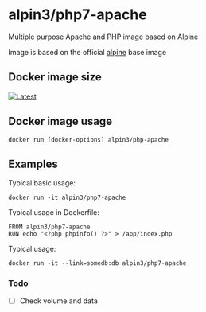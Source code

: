 # alpin3/php7-apache

Multiple purpose Apache and PHP image based on Alpine

Image is based on the official [alpine](https://registry.hub.docker.com/u/alpine/) base image

## Docker image size
[![Latest](https://images.microbadger.com/badges/image/alpin3/php7-apache.svg)](https://microbadger.com/images/alpin3/php7-apache 'latest')

## Docker image usage

```
docker run [docker-options] alpin3/php-apache
```

## Examples

Typical basic usage:

```
docker run -it alpin3/php7-apache
```

Typical usage in Dockerfile:

```
FROM alpin3/php7-apache
RUN echo "<?php phpinfo() ?>" > /app/index.php
```

Typical usage:

```
docker run -it --link=somedb:db alpin3/php7-apache
```

### Todo
- [ ] Check volume and data

